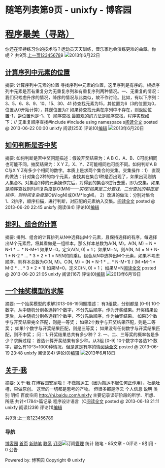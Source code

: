 
# 随笔列表第9页 - unixfy - 博客园
# [程序最美（寻路）](https://www.cnblogs.com/unixfy/)
你还在坚持练习你的技术吗？运动员天天训练，音乐家也会演练更难的曲章。你呢？
共9页:[上一页](https://www.cnblogs.com/unixfy/default.html?page=8)[1](https://www.cnblogs.com/unixfy/default.html?page=1)[2](https://www.cnblogs.com/unixfy/default.html?page=2)[3](https://www.cnblogs.com/unixfy/default.html?page=3)[4](https://www.cnblogs.com/unixfy/default.html?page=4)[5](https://www.cnblogs.com/unixfy/default.html?page=5)[6](https://www.cnblogs.com/unixfy/default.html?page=6)[7](https://www.cnblogs.com/unixfy/default.html?page=7)[8](https://www.cnblogs.com/unixfy/default.html?page=8)9
![](https://www.cnblogs.com/images/link.gif)2013年6月22日
## [计算序列中元素的位置](https://www.cnblogs.com/unixfy/p/3149170.html)
摘要: 计算序列中元素的位置 寻找序列中元素的位置，这里序列是有序的。根据序列中元素是否有重复分为无重复序列和有重复序列两种情况。一、无重复的情况：我们只考虑升序的情况，降序的情况与此类似，故不作讨论。比如，有以下序列：3、5、6、8、9、10、15、30、41 待查找元素为15，其位置为6（3的位置为0，位置从0开始计算），其逆位置为2 如果待查找元素在序列中不存在，则返回位置-1，逆位置也是-1。1）顺序查找 最直观的的方法是顺序查找，程序实现如下：// 无重复顺序查找\#include <iostream>\#include <vector>using namespace s[阅读全文](https://www.cnblogs.com/unixfy/p/3149170.html)
posted @ 2013-06-22 00:00 unixfy 阅读(253) 评论(0)[编辑](https://i.cnblogs.com/EditPosts.aspx?postid=3149170)
![](https://www.cnblogs.com/images/link.gif)2013年6月20日
## [如何判断是否中奖](https://www.cnblogs.com/unixfy/p/3147377.html)
摘要: 如何判断是否中奖问题描述：假设开奖结果为：A B C，A、B、C可能相同也可能不同，抽奖结果为：X Y Z，X、Y、Z可能相同也可能不同。如何判断A B C与X Y Z有多少个相同的数字。本质上是求两个集合的交集。交集操作：1） 直观的做法：针对集合2种的每个元素，查找其在集合1种是否出现了，如果出现则纳入集合3。对集合2种的元素操作完后，对得到的集合3进行去重，即为交集。如果是顺序查找则时间复杂度是O(M*N)——实现1如果是二分查找，二分查找的前提是排序，则时间复杂度是O(N*logN)或O(M*logM)。 2）改进的做法：分别对集合1、2排序，顺序扫描，进行判断，对匹配的元素纳入交集。[阅读全文](https://www.cnblogs.com/unixfy/p/3147377.html)
posted @ 2013-06-20 22:45 unixfy 阅读(84) 评论(0)[编辑](https://i.cnblogs.com/EditPosts.aspx?postid=3147377)

## [排列、组合的计算](https://www.cnblogs.com/unixfy/p/3147137.html)
摘要: 排列、组合的计算排列从N中选择出M个元素，且保持选择的有序，每选择出M个元素后，将其看做是一组样本，那么样本总数为A(N, M)。A(N, M) = N * N-1 * … * N-M+1 如果M=0，定义A(N, 0) = 1； 如果M=N，则A(N, N) = N * N-1 * N-2 * … * 3 * 2 * 1 = N!(N的阶乘)。组合从N中选择出M个元素，如果不考虑顺序，则样本总数为C(N, M)。C(N, M) = (N * N-1 * … * N-M+1) / (M *M-1 * M-2 * … * 3 * 2 * 1) 如果M=0，定义C(N, 0) = 1； 如果M=N[阅读全文](https://www.cnblogs.com/unixfy/p/3147137.html)
posted @ 2013-06-20 21:05 unixfy 阅读(167) 评论(0)[编辑](https://i.cnblogs.com/EditPosts.aspx?postid=3147137)
![](https://www.cnblogs.com/images/link.gif)2013年6月19日
## [一个抽奖模型的求解](https://www.cnblogs.com/unixfy/p/3145209.html)
摘要: 一个抽奖模型的求解2013-06-19问题描述： 有3组数，分别都是 [0-9] 10个数字，从中随机分别各选择1个数字，不分先后顺序，作为开奖结果。开奖结果设定后，从中随机分别各选择1个数字，不分先后顺序，作为抽奖结果。 如果3个数字与开奖结果完全匹配，则是一等奖； 如果2个数字与开奖结果匹配，则是二等奖； 如果1个数字与开奖结果匹配，则是三等奖； 如果没有任何数字与开奖结果匹配，则不中奖； 问：1. 开奖结果总共有多少种？ 2. 一、二、三等奖的概率各是多少？求解过程： 首选计算开奖结果有多少种。从3组 [0-9] 10个数字中各选1个数字，那么有10^3=1000种情况，但是这是有序的情[阅读全文](https://www.cnblogs.com/unixfy/p/3145209.html)
posted @ 2013-06-19 23:48 unixfy 阅读(84) 评论(0)[编辑](https://i.cnblogs.com/EditPosts.aspx?postid=3145209)
![](https://www.cnblogs.com/images/link.gif)2013年6月18日
## [关于·我](https://www.cnblogs.com/unixfy/p/3143130.html)
摘要: 关于·我 在博客园安家啦！ 不做搬运工（因为搬运不起任何正作用），杜绝吐槽，只做原创。 这里的一切都是思考的产物。 但很多都是浮云 个人信息 说明 类别 明细 百度空间 http://hi.baidu.com/unixfy 主要记录读研阶段的所学、所想、所感 共计<1784>篇记录 程序设计语言（C[阅读全文](https://www.cnblogs.com/unixfy/p/3143130.html)
posted @ 2013-06-18 21:11 unixfy 阅读(239) 评论(1)[编辑](https://i.cnblogs.com/EditPosts.aspx?postid=3143130)

共9页:[上一页](https://www.cnblogs.com/unixfy/default.html?page=8)[1](https://www.cnblogs.com/unixfy/default.html?page=1)[2](https://www.cnblogs.com/unixfy/default.html?page=2)[3](https://www.cnblogs.com/unixfy/default.html?page=3)[4](https://www.cnblogs.com/unixfy/default.html?page=4)[5](https://www.cnblogs.com/unixfy/default.html?page=5)[6](https://www.cnblogs.com/unixfy/default.html?page=6)[7](https://www.cnblogs.com/unixfy/default.html?page=7)[8](https://www.cnblogs.com/unixfy/default.html?page=8)9


### 导航
[博客园](https://www.cnblogs.com/)
[首页](https://www.cnblogs.com/unixfy/)
[新随笔](https://i.cnblogs.com/EditPosts.aspx?opt=1)
[联系](https://msg.cnblogs.com/send/unixfy)
[订阅](https://www.cnblogs.com/unixfy/rss)![订阅](//www.cnblogs.com/images/xml.gif)[管理](https://i.cnblogs.com/)
统计
随笔 - 85文章 - 0评论 - 8引用 - 0
公告

Powered by:
博客园
Copyright © unixfy
